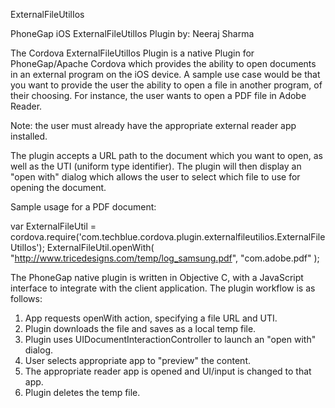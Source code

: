 ExternalFileUtilIos

PhoneGap iOS ExternalFileUtilIos Plugin
by: Neeraj Sharma

The Cordova ExternalFileUtilIos Plugin is a native Plugin for PhoneGap/Apache Cordova which provides the ability to open documents in an external program on the iOS device. A sample use case would be that you want to provide the user the ability to open a file in another program, of their choosing. For instance, the user wants to open a PDF file in Adobe Reader.

Note: the user must already have the appropriate external reader app installed.

The plugin accepts a URL path to the document which you want to open, as well as the UTI (uniform type identifier). The plugin will then display an "open with" dialog which allows the user to select which file to use for opening the document.

Sample usage for a PDF document:

var ExternalFileUtil = cordova.require('com.techblue.cordova.plugin.externalfileutilios.ExternalFileUtilIos');
ExternalFileUtil.openWith( "http://www.tricedesigns.com/temp/log_samsung.pdf", "com.adobe.pdf" );


The PhoneGap native plugin is written in Objective C, with a JavaScript interface to integrate with the client application. The plugin workflow is as follows:

1) App requests openWith action, specifying a file URL and UTI.
2) Plugin downloads the file and saves as a local temp file.
3) Plugin uses UIDocumentInteractionController to launch an "open with" dialog.
4) User selects appropriate app to "preview" the content.
5) The appropriate reader app is opened and UI/input is changed to that app.
6) Plugin deletes the temp file.
